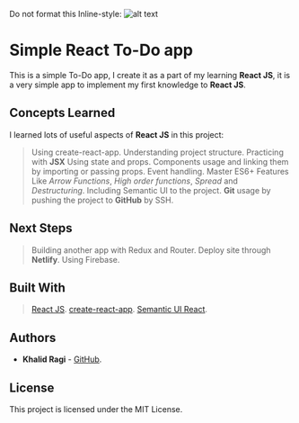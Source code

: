 <!-- prettier-ignore -->
Do   not    format   this
Inline-style:
![alt text](https://github.com/khalidragi/Logo/blob/master/Logo.png "KR Design")

# Simple React To-Do app

This is a simple To-Do app, I create it as a part of my learning **React JS**, it is a very simple app to implement my first knowledge to **React JS**.

## Concepts Learned

I learned lots of useful aspects of **React JS** in this project:

> Using create-react-app.
> Understanding project structure.
> Practicing with **JSX**
> Using state and props.
> Components usage and linking them by importing or passing props.
> Event handling.
> Master ES6+ Features Like _Arrow Functions_, _High order functions_, _Spread_ and _Destructuring_.
> Including Semantic UI to the project.
> **Git** usage by pushing the project to **GitHub** by SSH.

## Next Steps

> Building another app with Redux and Router.
> Deploy site through **Netlify**.
> Using Firebase.

## Built With

> [React JS](https://reactjs.org/).
> [create-react-app](https://github.com/facebook/create-react-app).
> [Semantic UI React](https://react.semantic-ui.com/).

## Authors

- **Khalid Ragi** - [GitHub](https://github.com/khalidragi).

## License

This project is licensed under the MIT License.
